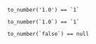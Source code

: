 ```
to_number('1.0') == `1`
```

```
to_number(`1.0`) == `1`
```

```
to_number(`false`) == null
```
